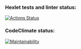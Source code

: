 ### Hexlet tests and linter status:
[![Actions Status](https://github.com/Karamysh/php-project-45/workflows/hexlet-check/badge.svg)](https://github.com/Karamysh/php-project-45/actions)

### CodeClimate status:
[![Maintainability](https://api.codeclimate.com/v1/badges/0bb157c0264ab3f8e288/maintainability)](https://codeclimate.com/github/Karamysh/php-project-45/maintainability)
